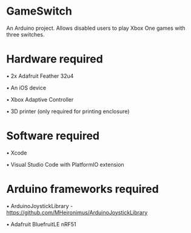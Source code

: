 # GameSwitch
An Arduino project. Allows disabled users to play Xbox One games with three switches.

# Hardware required
• 2x Adafruit Feather 32u4

• An iOS device

• Xbox Adaptive Controller

• 3D printer (only required for printing enclosure)

# Software required
• Xcode

• Visual Studio Code with PlatformIO extension

# Arduino frameworks required 
• ArduinoJoystickLibrary - https://github.com/MHeironimus/ArduinoJoystickLibrary

• Adafruit BluefruitLE nRF51
